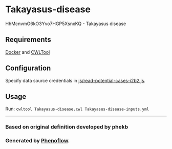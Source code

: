 # Takayasus-disease

HhMcnvmG6kO3Yvo7HGP5XsnxKQ - Takayasus disease

## Requirements

[Docker](https://docs.docker.com/install/) and [CWLTool](https://github.com/common-workflow-language/cwltool#install)

## Configuration

Specify data source credentials in [js/read-potential-cases-i2b2.js](js/read-potential-cases-i2b2.js).

## Usage

Run: `cwltool Takayasus-disease.cwl Takayasus-disease-inputs.yml`

***

### Based on original definition developed by phekb
### Generated by [Phenoflow](https://kclhi.org/phenoflow).
